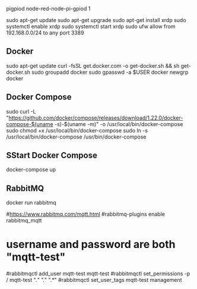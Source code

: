 pigpiod
node-red-node-pi-gpiod                 1

sudo apt-get update
sudo apt-get upgrade
sudo apt-get install xrdp 
sudo systemctl enable xrdp
sudo systemctl start xrdp
sudo ufw allow from 192.168.0.0/24 to any port 3389


## Docker
sudo apt-get update
curl -fsSL get.docker.com -o get-docker.sh && sh get-docker.sh
sudo groupadd docker
sudo gpasswd -a $USER docker
newgrp docker

## Docker Compose
sudo curl -L "https://github.com/docker/compose/releases/download/1.22.0/docker-compose-$(uname -s)-$(uname -m)" -o /usr/local/bin/docker-compose
sudo chmod +x /usr/local/bin/docker-compose
sudo ln -s /usr/local/bin/docker-compose /usr/bin/docker-compose

## SStart Docker Compose
docker-compose up


## RabbitMQ
docker run rabbitmq


#https://www.rabbitmq.com/mqtt.html
#rabbitmq-plugins enable rabbitmq_mqtt

# username and password are both "mqtt-test"
#rabbitmqctl add_user mqtt-test mqtt-test
#rabbitmqctl set_permissions -p / mqtt-test ".*" ".*" ".*"
#rabbitmqctl set_user_tags mqtt-test management